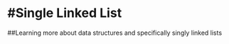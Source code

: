 #Single Linked List
======================
##Learning more about data structures and specifically singly linked lists